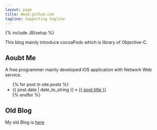 ```yaml
---
layout: page
title: Weed.github.com
tagline: Supporting tagline
---
```

{% include JB/setup %}

This blog mainly introduce cocoaPods which is library of Objective-C.

## Aoubt Me

A free programmer mainly developed iOS application with Network Web service.

<ul class="posts">
  {% for post in site.posts %}
    <li><span>{{ post.date | date_to_string }}</span> &raquo; <a href="{{ BASE_PATH }}{{ post.url }}">{{ post.title }}</a></li>
  {% endfor %}
</ul>

## Old Blog

My old Blog is [here](http://weed.cocolog-nifty.com/wzero3es)